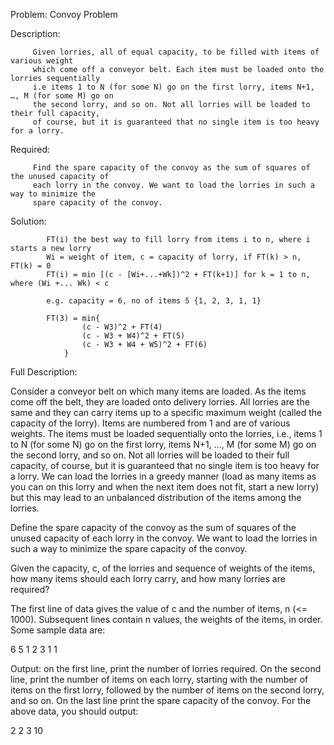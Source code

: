 Problem:	Convoy Problem

Description: 

		 Given lorries, all of equal capacity, to be filled with items of various weight
		 which come off a conveyor belt. Each item must be loaded onto the lorries sequentially 
		 i.e items 1 to N (for some N) go on the first lorry, items N+1, …, M (for some M) go on 
		 the second lorry, and so on. Not all lorries will be loaded to their full capacity, 
		 of course, but it is guaranteed that no single item is too heavy for a lorry. 

Required:	 
			 
		 Find the spare capacity of the convoy as the sum of squares of the unused capacity of 
		 each lorry in the convoy. We want to load the lorries in such a way to minimize the 
		 spare capacity of the convoy.

Solution:	
			
			FT(i) the best way to fill lorry from items i to n, where i starts a new lorry
			Wi = weight of item, c = capacity of lorry, if FT(k) > n, FT(k) = 0
			FT(i) = min [(c - [Wi+...+Wk])^2 + FT(k+1)] for k = 1 to n, where (Wi +... Wk) < c	

			e.g. capacity = 6, no of items 5 {1, 2, 3, 1, 1}

			FT(3) = min{ 
					(c - W3)^2 + FT(4)
					(c - W3 + W4)^2 + FT(5)
					(c - W3 + W4 + W5)^2 + FT(6)
				}


Full Description:

Consider a conveyor belt on which many items are loaded. As the items come off the belt, they are loaded onto delivery lorries. All lorries are the same and they can carry items up to a specific maximum weight (called the capacity of the lorry). Items are numbered from 1 and are of various weights.
The items must be loaded sequentially onto the lorries, i.e., items 1 to N (for some N) go on the first lorry, items N+1, …, M (for some M) go on the second lorry, and so on. Not all lorries will be loaded to their full capacity, of course, but it is guaranteed that no single item is too heavy for a lorry.
We can load the lorries in a greedy manner (load as many items as you can on this lorry and when the next item does not fit, start a new lorry) but this may lead to an unbalanced distribution of the items among the lorries.

Define the spare capacity of the convoy as the sum of squares of the unused capacity of each lorry in the convoy. We want to load the lorries in such a way to minimize the spare capacity of the convoy.

Given the capacity, c, of the lorries and sequence of weights of the items, how many items should each lorry carry, and how many lorries are required? 

The first line of data gives the value of c and the number of items, n (<= 1000). Subsequent lines contain n values, the weights of the items, in order. Some sample data are:

6  5
1  2  3 
1  1

Output: on the first line, print the number of lorries required. On the second line, print the number of items on each lorry, starting with the number of items on the first lorry, followed by the number of items on the second lorry, and so on. On the last line print the spare capacity of the convoy. For the above data, you should output:

2
2  3
10


